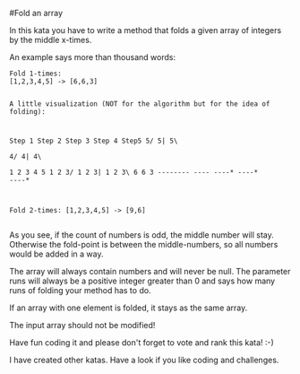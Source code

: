 <div class="markdown" id="description"><p>#Fold an array</p>
<p>In this kata you have to write a method that folds a given array of integers by the middle x-times.</p>
<p>An example says more than thousand words:</p>
<pre><code>Fold 1-times:
[1,2,3,4,5] -&gt; [6,6,3]

A little visualization (NOT for the algorithm but for the idea of folding):

 Step 1         Step 2        Step 3       Step 4       Step5
                     5/           5|         5\          
                    4/            4|          4\      
1 2 3 4 5      1 2 3/         1 2 3|       1 2 3\       6 6 3
----*----      ----*          ----*        ----*        ----*


Fold 2-times:
[1,2,3,4,5] -&gt; [9,6]</code></pre><p>As you see, if the count of numbers is odd, the middle number will stay. Otherwise the fold-point is between the middle-numbers, so all numbers would be added in a way.</p>
<p>The array will always contain numbers and will never be null. The parameter runs will always be a positive integer greater than 0 and says how many runs of folding your method has to do.</p>
<p>If an array with one element is folded, it stays as the same array.</p>
<p>The input array should not be modified!</p>
<p>Have fun coding it and please don't forget to vote and rank this kata! :-) </p>
<p>I have created other katas. Have a look if you like coding and challenges.</p>
</div>